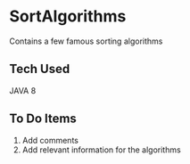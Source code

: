 # SortAlgorithms
Contains a few famous sorting algorithms

## Tech Used
JAVA 8

## To Do Items
1. Add comments
2. Add relevant information for the algorithms 
